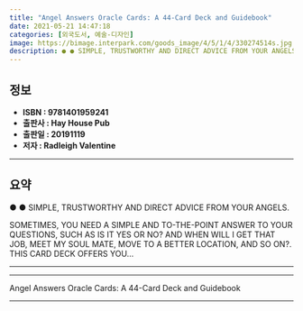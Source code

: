 ```yaml
---
title: "Angel Answers Oracle Cards: A 44-Card Deck and Guidebook"
date: 2021-05-21 14:47:18
categories: [외국도서, 예술-디자인]
image: https://bimage.interpark.com/goods_image/4/5/1/4/330274514s.jpg
description: ● ● SIMPLE, TRUSTWORTHY AND DIRECT ADVICE FROM YOUR ANGELS. SOMETIMES, YOU NEED A SIMPLE AND TO-THE-POINT ANSWER TO YOUR QUESTIONS, SUCH AS IS IT YES OR NO?
---
```


## **정보**

- **ISBN : 9781401959241**
- **출판사 : Hay House Pub**
- **출판일 : 20191119**
- **저자 : Radleigh Valentine**

------



## **요약**

●  ●  SIMPLE, TRUSTWORTHY AND DIRECT ADVICE FROM YOUR ANGELS.

SOMETIMES, YOU NEED A SIMPLE AND TO-THE-POINT ANSWER TO YOUR QUESTIONS, SUCH AS IS IT YES OR NO? AND WHEN WILL I GET THAT JOB, MEET MY SOUL MATE, MOVE TO A BETTER LOCATION, AND SO ON?. THIS CARD DECK OFFERS YOU... 

------



------


Angel Answers Oracle Cards: A 44-Card Deck and Guidebook 

------


